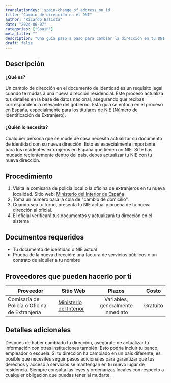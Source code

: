 ```yaml
---
translationKey: 'spain-change_of_address_on_id'
title: "Cambio de dirección en el DNI"
author: "Ricardo Batista"
date: "2024-06-07"
categories: ["Spain"]
meta_title: ""
description: "Una guía paso a paso para cambiar la dirección en tu DNI en España."
draft: false
---
```


## Descripción
#### ¿Qué es?
Un cambio de dirección en el documento de identidad es un requisito legal cuando te mudas a una nueva dirección residencial. Este proceso actualiza tus detalles en la base de datos nacional, asegurando que recibas correspondencia relevante del gobierno. Esta guía se enfoca en el proceso en España, especialmente para los titulares de NIE (Número de Identificación de Extranjero).

#### ¿Quién lo necesita?
Cualquier persona que se mude de casa necesita actualizar su documento de identidad con su nueva dirección. Esto es especialmente importante para los residentes extranjeros en España que tienen un NIE. Si te has mudado recientemente dentro del país, debes actualizar tu NIE con tu nueva dirección.

## Procedimiento

1. Visita la comisaría de policía local o la oficina de extranjeros en tu nueva localidad. Sitio web: [Ministerio del Interior de España](http://www.interior.gob.es/)
2. Toma un número para la cola de "cambio de domicilio".
3. Cuando sea tu turno, presenta tu NIE actual y prueba de tu nueva dirección al oficial.
4. El oficial verificará tus documentos y actualizará tu dirección en el sistema.

## Documentos requeridos

* Tu documento de identidad o NIE actual
* Prueba de la nueva dirección: una factura de servicios públicos o un contrato de alquiler a tu nombre

## Proveedores que pueden hacerlo por ti

| Proveedor       |     Sitio Web    |       Plazos      |        Costo     |
| --------------- | --------------- |  :-------------:  | :-------------:  |
| Comisaría de Policía o Oficina de Extranjería   |  [Ministerio del Interior](http://www.interior.gob.es/)   |      Variables, generalmente inmediato     |       Gratuito      |

## Detalles adicionales
Después de haber cambiado tu dirección, asegúrate de actualizar tu información con otras instituciones también. Esto podría incluir tu banco, empleador o escuela. Si tu dirección ha cambiado en un país diferente, es posible que necesites seguir pasos adicionales para garantizar que tus derechos y acceso a servicios se mantengan en tu nuevo lugar de residencia. Siempre consulta las leyes y ordenanzas locales con respecto a cualquier obligación que puedas tener al mudarte.
